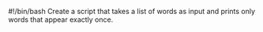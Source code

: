 #!/bin/bash
Create a script that takes a list of words as input and prints only words that appear exactly once.

